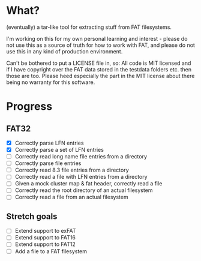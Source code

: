 What?
=====

(eventually) a tar-like tool for extracting stuff from FAT filesystems.

I'm working on this for my own personal learning and interest - please do not
use this as a source of truth for how to work with FAT, and please do not use
this in any kind of production environment.

Can't be bothered to put a LICENSE file in, so: All code is MIT licensed and
if I have copyright over the FAT data stored in the testdata folders etc. then
those are too. Please heed especially the part in the MIT license about there
being no warranty for this software.

Progress
========

FAT32
-----
* [x] Correctly parse LFN entries
* [x] Correctly parse a set of LFN entries
* [ ] Correctly read long name file entries from a directory
* [ ] Correctly parse file entries
* [ ] Correctly read 8.3 file entries from a directory
* [ ] Correctly read a file with LFN entries from a directory
* [ ] Given a mock cluster map & fat header, correctly read a file
* [ ] Correctly read the root directory of an actual filesystem
* [ ] Correctly read a file from an actual filesystem

Stretch goals
-------------

* [ ] Extend support to exFAT
* [ ] Extend support to FAT16
* [ ] Extend support to FAT12
* [ ] Add a file to a FAT filesystem
